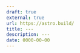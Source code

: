 ```yaml
---
draft: true
external: true
url: https://astro.build/
title: ---
description: ---
date: 0000-00-00
---
```

